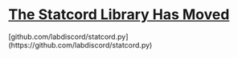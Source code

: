 <h1>
<a href="https://github.com/labdiscord/statcord.py">The Statcord Library Has Moved</a>
</h1>
[github.com/labdiscord/statcord.py](https://github.com/labdiscord/statcord.py)